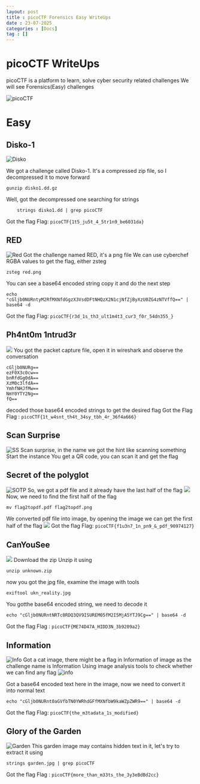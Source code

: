 ```yaml
---
layout: post
title : picoCTF Forensics Easy WriteUps
date : 23-07-2025
categories : [Docs]
tag : []
---
```


# picoCTF WriteUps

picoCTF is a platform to learn, solve cyber security related challenges 
We will see Forensics(Easy) challenges

![picoCTF](/assets/images/picoCTF.jpg)

# Easy

## Disko-1

![Disko](/assets/images/Disko1.png)

We got a challenge called Disko-1. It's a compressed zip file, so I decompressed it to move forward

```shell
gunzip disko1.dd.gz
```

Well, got the decompressed one searching for strings
```shell
    strings disko1.dd | grep picoCTF
```

Got the flag
Flag: `picoCTF{1t5_ju5t_4_5tr1n9_be6031da}`

## RED
![Red](/assets/images/RED.png)
Got the challenge named RED, it's a png file
We can use cyberchef RGBA values to get the flag, either zsteg 
```shell
zsteg red.png 
```
You can see a base64 encoded string copy it and do the next step

```shell
echo "cGljb0NURntyM2RfMXNfdGgzX3VsdDFtNHQzX2N1cjNfZjByXzU0ZG4zNTVffQ==" | base64 -d
```
Got the flag
Flag: `picoCTF{r3d_1s_th3_ult1m4t3_cur3_f0r_54dn355_}`

## Ph4nt0m 1ntrud3r
![](/assets/images/Ph4nt0m%201ntrud3r.png)
You got the packet capture file, open it in wireshark and observe the conversation
```Plaintext
cGljb0NURg==
ezF0X3c0cw==
bnRfdGg0dA==
XzM0c3lfdA==
YmhfNHJfMw==
NmY0YTY2Ng==
fQ==
```
decoded those base64 encoded strings to get the desired flag
Got the Flag
Flag : `picoCTF{1t_w4snt_th4t_34sy_tbh_4r_36f4a666}`

## 

## Scan Surprise
![SS](/assets/images/Scan_Surprise.png)
Scan surprise, in the name we got the hint like scanning something
Start the instance 
You get a QR code, you can scan it and get the flag

## Secret of the polyglot
![SOTP](/assets/images/Secret%20of%20the%20Polyglot.png)
So, we got a pdf file and it already have the last half of the flag
![](/assets/images/sotp-last-half.png)
Now, we need to find the first half of the flag
```shell
mv flag2topdf.pdf flag2topdf.png
```
We converted pdf file into image, by opening the image we can get the first half of the flag
![](/assets/images/sotp-first-half.png)
Got the flag
Flag: `picoCTF{f1u3n7_1n_pn9_&_pdf_90974127}`


## CanYouSee
![](/assets/images/CanYouSee.png)
Download the zip
Unzip it using 
```shell
unzip unknown.zip
```
now you got the jpg file, examine the image with tools
```shell
exiftool ukn_reality.jpg
```
You gotthe base64 encoded string, we need to decode it
```shell
echo "cGljb0NURntNRTc0RDQ3QV9ISUREM05fM2I5MjA5YTJ9Cg==" | base64 -d
```
Got the flag
Flag : `picoCTF{ME74D47A_HIDD3N_3b9209a2}`


## Information
![Info](/assets/images/Information.png)
Got a cat image, there might be a flag in Information of image as the challenge name is Information
Using image analysis tools to check whether we can find any flag
![info](/assets/images/Information-exiftool.png)

Got a base64 encoded text here in the image, now we need to convert it into normal text 
```shell
echo "cGljb0NURnt0aGVfbTN0YWRhdGFfMXNfbW9kaWZpZWR9==" | base64 -d
```
Got the flag
Flag: `picoCTF{the_m3tadata_1s_modified}`

## Glory of the Garden
![Garden](/assets/images/garden.jpg)
This garden image may contains hidden text in it, let's try to extract it using 
```shell
strings garden.jpg | grep picoCTF
```
Got the flag
Flag : `picoCTF{more_than_m33ts_the_3y3eBdBd2cc}`
